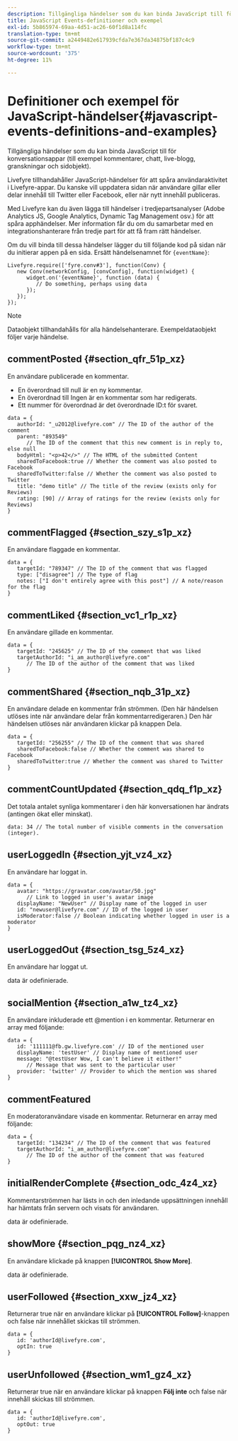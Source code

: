 ```yaml
---
description: Tillgängliga händelser som du kan binda JavaScript till för konversationsappar (till exempel kommentarer, chatt, live-blogg, granskningar och sidobjekt).
title: JavaScript Events-definitioner och exempel
exl-id: 5b865974-69aa-4d51-ac26-60f1d8a114fc
translation-type: tm+mt
source-git-commit: a2449482e617939cfda7e367da34875bf187c4c9
workflow-type: tm+mt
source-wordcount: '375'
ht-degree: 11%

---
```


# Definitioner och exempel för JavaScript-händelser{#javascript-events-definitions-and-examples}

Tillgängliga händelser som du kan binda JavaScript till för konversationsappar (till exempel kommentarer, chatt, live-blogg, granskningar och sidobjekt).

Livefyre tillhandahåller JavaScript-händelser för att spåra användaraktivitet i Livefyre-appar. Du kanske vill uppdatera sidan när användare gillar eller delar innehåll till Twitter eller Facebook, eller när nytt innehåll publiceras.

Med Livefyre kan du även lägga till händelser i tredjepartsanalyser (Adobe Analytics JS, Google Analytics, Dynamic Tag Management osv.) för att spåra apphändelser. Mer information får du om du samarbetar med en integrationshanterare från tredje part för att få fram rätt händelser.

Om du vill binda till dessa händelser lägger du till följande kod på sidan när du initierar appen på en sida. Ersätt händelsenamnet för `{eventName}`:

```
Livefyre.require(['fyre.conv#3'], function(Conv) { 
   new Conv(networkConfig, [convConfig], function(widget) { 
      widget.on('{eventName}', function (data) { 
         // Do something, perhaps using data 
      }); 
   }); 
});
```

>[!NOTE]
>
>Dataobjekt tillhandahålls för alla händelsehanterare. Exempeldataobjekt följer varje händelse.

## commentPosted {#section_qfr_51p_xz}

En användare publicerade en kommentar.

* En överordnad till null är en ny kommentar.
* En överordnad till Ingen är en kommentar som har redigerats.
* Ett nummer för överordnad är det överordnade ID:t för svaret.

```
data = { 
   authorId: "_u2012@livefyre.com" // The ID of the author of the comment  
   parent: "893549"  
      // The ID of the comment that this new comment is in reply to, else null 
   bodyHtml: "<p>42</>" // The HTML of the submitted Content 
   sharedToFacebook:true // Whether the comment was also posted to Facebook 
   sharedToTwitter:false // Whether the comment was also posted to Twitter 
   title: "demo title" // The title of the review (exists only for Reviews) 
   rating: [90] // Array of ratings for the review (exists only for Reviews) 
} 
```

## commentFlagged {#section_szy_s1p_xz}

En användare flaggade en kommentar.

```
data = { 
   targetId: "789347" // The ID of the comment that was flagged 
   type: ["disagree"] // The type of flag 
   notes: ["I don't entirely agree with this post"] // A note/reason for the flag 
}
```

## commentLiked {#section_vc1_r1p_xz}

En användare gillade en kommentar.

```
data = { 
   targetId: "245625" // The ID of the comment that was liked 
   targetAuthorId: "i_am_author@livefyre.com"  
      // The ID of the author of the comment that was liked 
} 
```

## commentShared {#section_nqb_31p_xz}

En användare delade en kommentar från strömmen. (Den här händelsen utlöses inte när användare delar från kommentarredigeraren.) Den här händelsen utlöses när användaren klickar på knappen Dela.

```
data = { 
   targetId: "256255" // The ID of the comment that was shared 
   sharedToFacebook:false // Whether the comment was shared to Facebook 
   sharedToTwitter:true // Whether the comment was shared to Twitter 
}
```

## commentCountUpdated {#section_qdq_f1p_xz}

Det totala antalet synliga kommentarer i den här konversationen har ändrats (antingen ökat eller minskat).

```
data: 34 // The total number of visible comments in the conversation (integer). 
```

## userLoggedIn {#section_yjt_vz4_xz}

En användare har loggat in.

```
data = { 
   avatar: "https://gravatar.com/avatar/50.jpg"  
      // Link to logged in user's avatar image 
   displayName: "NewUser" // Display name of the logged in user 
   id: "newuser@livefyre.com" // ID of the logged in user 
   isModerator:false // Boolean indicating whether logged in user is a moderator 
}
```

## userLoggedOut {#section_tsg_5z4_xz}

En användare har loggat ut.

data är odefinierade.

## socialMention {#section_a1w_tz4_xz}

En användare inkluderade ett @mention i en kommentar. Returnerar en array med följande:

```
data = { 
   id: '111111@fb.gw.livefyre.com' // ID of the mentioned user 
   displayName: 'testUser' // Display name of mentioned user 
   message: "@testUser Wow, I can't believe it either!"  
      // Message that was sent to the particular user 
   provider: 'twitter' // Provider to which the mention was shared 
} 
```

## commentFeatured

En moderatoranvändare visade en kommentar. Returnerar en array med följande:

```
data = { 
   targetId: "134234" // The ID of the comment that was featured 
   targetAuthorId: "i_am_author@livefyre.com"  
      // The ID of the author of the comment that was featured 
}
```

## initialRenderComplete {#section_odc_4z4_xz}

Kommentarströmmen har lästs in och den inledande uppsättningen innehåll har hämtats från servern och visats för användaren.

data är odefinierade.

## showMore {#section_pqg_nz4_xz}

En användare klickade på knappen **[!UICONTROL Show More]**.

data är odefinierade.

## userFollowed {#section_xxw_jz4_xz}

Returnerar true när en användare klickar på **[!UICONTROL Follow]**-knappen och false när innehållet skickas till strömmen.

```
data = { 
   id: 'authorId@livefyre.com', 
   optIn: true 
}
```

## userUnfollowed {#section_wm1_gz4_xz}

Returnerar true när en användare klickar på knappen **Följ inte** och false när innehåll skickas till strömmen.

```
data = { 
   id: 'authorId@livefyre.com', 
   optOut: true 
}
```
